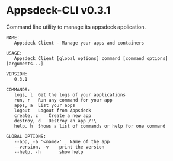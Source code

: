 Appsdeck-CLI v0.3.1
===================

Command line utility to manage its appsdeck application.

```
NAME:
   Appsdeck Client - Manage your apps and containers

USAGE:
   Appsdeck Client [global options] command [command options] [arguments...]

VERSION:
   0.3.1

COMMANDS:
   logs, l	Get the logs of your applications
   run, r	Run any command for your app
   apps, a	List your apps
   logout	Logout from Appsdeck
   create, c	Create a new app
   destroy, d	Destroy an app /!\
   help, h	Shows a list of commands or help for one command
   
GLOBAL OPTIONS:
   --app, -a '<name>'	Name of the app
   --version, -v	print the version
   --help, -h		show help
```
